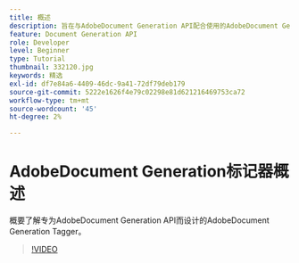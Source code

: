 ```yaml
---
title: 概述
description: 旨在与AdobeDocument Generation API配合使用的AdobeDocument Generation Tagger概述
feature: Document Generation API
role: Developer
level: Beginner
type: Tutorial
thumbnail: 332120.jpg
keywords: 精选
exl-id: df7e84a6-4409-46dc-9a41-72df79deb179
source-git-commit: 5222e1626f4e79c02298e81d621216469753ca72
workflow-type: tm+mt
source-wordcount: '45'
ht-degree: 2%

---
```


# AdobeDocument Generation标记器概述

概要了解专为AdobeDocument Generation API而设计的AdobeDocument Generation Tagger。

>[!VIDEO](https://video.tv.adobe.com/v/332120?hidetitle=true)
